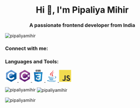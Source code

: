 <h1 align="center">Hi 👋, I'm Pipaliya Mihir</h1>
<h3 align="center">A passionate frontend developer from India</h3>

<p align="left"> <img src="https://komarev.com/ghpvc/?username=pipaliyamihir&label=Profile%20views&color=0e75b6&style=flat" alt="pipaliyamihir" /> </p>

<h3 align="left">Connect with me:</h3>
<p align="left">
</p>

<h3 align="left">Languages and Tools:</h3>
<p align="left"> <a href="https://www.cprogramming.com/" target="_blank" rel="noreferrer"> <img src="https://raw.githubusercontent.com/devicons/devicon/master/icons/c/c-original.svg" alt="c" width="40" height="40"/> </a> <a href="https://www.w3schools.com/cs/" target="_blank" rel="noreferrer"> <img src="https://raw.githubusercontent.com/devicons/devicon/master/icons/csharp/csharp-original.svg" alt="csharp" width="40" height="40"/> </a> <a href="https://www.w3schools.com/css/" target="_blank" rel="noreferrer"> <img src="https://raw.githubusercontent.com/devicons/devicon/master/icons/css3/css3-original-wordmark.svg" alt="css3" width="40" height="40"/> </a> <a href="https://www.java.com" target="_blank" rel="noreferrer"> <img src="https://raw.githubusercontent.com/devicons/devicon/master/icons/java/java-original.svg" alt="java" width="40" height="40"/> </a> <a href="https://developer.mozilla.org/en-US/docs/Web/JavaScript" target="_blank" rel="noreferrer"> <img src="https://raw.githubusercontent.com/devicons/devicon/master/icons/javascript/javascript-original.svg" alt="javascript" width="40" height="40"/> </a> </p>

<p><img align="left" src="https://github-readme-stats.vercel.app/api/top-langs?username=pipaliyamihir&show_icons=true&locale=en&layout=compact" alt="pipaliyamihir" /></p>

<p>&nbsp;<img align="center" src="https://github-readme-stats.vercel.app/api?username=pipaliyamihir&show_icons=true&locale=en" alt="pipaliyamihir" /></p>

<p><img align="center" src="https://github-readme-streak-stats.herokuapp.com/?user=pipaliyamihir&" alt="pipaliyamihir" /></p>

